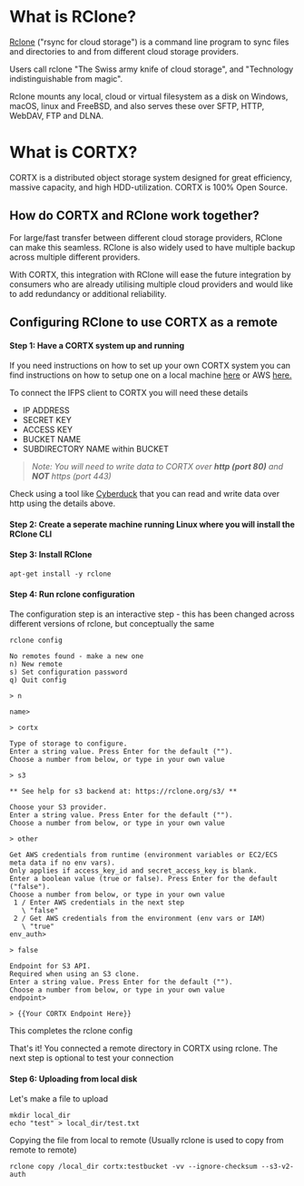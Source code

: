 # What is RClone?

[Rclone](https://github.com/rclone/rclone) ("rsync for cloud storage") is a command line program to sync files and directories to and from different cloud storage providers.

Users call rclone "The Swiss army knife of cloud storage", and "Technology indistinguishable from magic".

Rclone mounts any local, cloud or virtual filesystem as a disk on Windows, macOS, linux and FreeBSD, and also serves these over SFTP, HTTP, WebDAV, FTP and DLNA.

# What is CORTX?

CORTX is a distributed object storage system designed for great efficiency, massive capacity, and high HDD-utilization. CORTX is 100% Open Source.

## How do CORTX and RClone work together?

For large/fast transfer between different cloud storage providers, RClone can make this seamless. RClone is also widely used to have multiple backup across multiple different providers.

With CORTX, this integration with RClone will ease the future integration by consumers who are already utilising multiple cloud providers and would like to add redundancy or additional reliability.

## Configuring RClone to use CORTX as a remote

#### Step 1: Have a CORTX system up and running

If you need instructions on how to set up your own CORTX system you can find instructions on how to setup one on a local machine [here](https://github.com/Seagate/cortx/blob/main/doc/ova/1.0.4/CORTX_on_Open_Virtual_Appliance.rst) or AWS [here.](https://github.com/Seagate/cortx/blob/main/doc/integrations/AWS_EC2.md)

To connect the IFPS client to CORTX you will need these details
* IP ADDRESS
* SECRET KEY
* ACCESS KEY
* BUCKET NAME
* SUBDIRECTORY NAME within BUCKET

> *Note: You will need to write data to CORTX over __http (port 80)__ and __NOT__ https (port 443)*

Check using a tool like [Cyberduck](https://cyberduck.io/) that you can read and write data over http using the details above.

#### Step 2: Create a seperate machine running Linux where you will install the RClone CLI

#### Step 3: Install RClone

```
apt-get install -y rclone
```

#### Step 4: Run rclone configuration

The configuration step is an interactive step - this has been changed across different versions of rclone, but conceptually the same 

```
rclone config
```

```
No remotes found - make a new one
n) New remote
s) Set configuration password
q) Quit config

> n
```

```
name>

> cortx
```

```
Type of storage to configure.
Enter a string value. Press Enter for the default ("").
Choose a number from below, or type in your own value

> s3
```

```
** See help for s3 backend at: https://rclone.org/s3/ **

Choose your S3 provider.
Enter a string value. Press Enter for the default ("").
Choose a number from below, or type in your own value

> other
```

```
Get AWS credentials from runtime (environment variables or EC2/ECS meta data if no env vars).
Only applies if access_key_id and secret_access_key is blank.
Enter a boolean value (true or false). Press Enter for the default ("false").
Choose a number from below, or type in your own value
 1 / Enter AWS credentials in the next step
   \ "false"
 2 / Get AWS credentials from the environment (env vars or IAM)
   \ "true"
env_auth>

> false
```

```
Endpoint for S3 API.
Required when using an S3 clone.
Enter a string value. Press Enter for the default ("").
Choose a number from below, or type in your own value
endpoint> 

> {{Your CORTX Endpoint Here}} 
```

This completes the rclone config

That's it! You connected a remote directory in CORTX using rclone. The next step is optional to test your connection

#### Step 6: Uploading from local disk 

Let's make a file to upload
```
mkdir local_dir
echo "test" > local_dir/test.txt
```

Copying the file from local to remote (Usually rclone is used to copy from remote to remote)
```
rclone copy /local_dir cortx:testbucket -vv --ignore-checksum --s3-v2-auth
```
